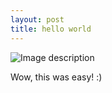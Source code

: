 ```yaml
---
layout: post
title: hello world
---
```


![Image description](http://img.izifunny.com/pics/2013/20130528/original/cute-cat-gifs-32-pics_9.gif)

Wow, this was easy! 
:)